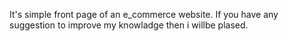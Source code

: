It's simple front page of an e_commerce website. If you have any suggestion to improve my knowladge then i willbe plased.
